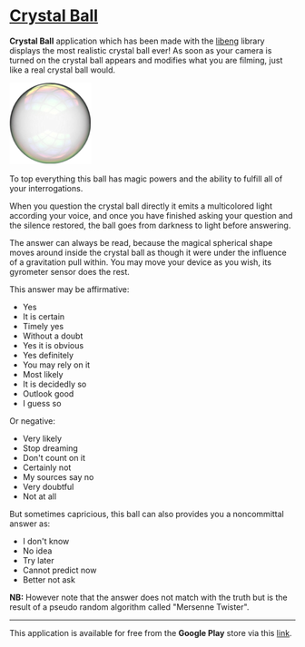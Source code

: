 # [Crystal Ball](https://github.com/STUDIO-Artaban/CrystalBall)
**Crystal Ball** application which has been made with the [libeng](https://github.com/STUDIO-Artaban/libeng) library displays the most realistic crystal ball ever! As soon as your camera is turned on the crystal ball appears and modifies what you are filming, just like a real crystal ball would.

![CrystalBall icon](https://github.com/STUDIO-Artaban/CrystalBall/blob/master/res/drawable-xxhdpi/ic_launcher.png)

To top everything this ball has magic powers and the ability to fulfill all of your interrogations.

When you question the crystal ball directly it emits a multicolored light according your voice, and once you have finished asking your question and the silence restored, the ball goes from darkness to light before answering.

The answer can always be read, because the magical spherical shape moves around inside the crystal ball as though it were under the influence of a gravitation pull within. You may move your device as you wish, its gyrometer sensor does the rest.

This answer may be affirmative:
* Yes
* It is certain
* Timely yes
* Without a doubt
* Yes it is obvious
* Yes definitely
* You may rely on it
* Most likely
* It is decidedly so
* Outlook good
* I guess so

Or negative:
* Very likely
* Stop dreaming
* Don't count on it
* Certainly not
* My sources say no
* Very doubtful
* Not at all

But sometimes capricious, this ball can also provides you a noncommittal answer as:
* I don't know
* No idea
* Try later
* Cannot predict now
* Better not ask

**NB:** However note that the answer does not match with the truth but is the result of a pseudo random algorithm called "Mersenne Twister".

____________________________________________________________________________________________
This application is available for free from the **Google Play** store via this [link](https://play.google.com/store/apps/details?id=com.studio.artaban.crystalballEN).

